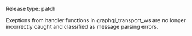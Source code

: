 Release type: patch

Exeptions from handler functions in graphql_transport_ws are no longer
incorrectly caught and classified as message parsing errors.
